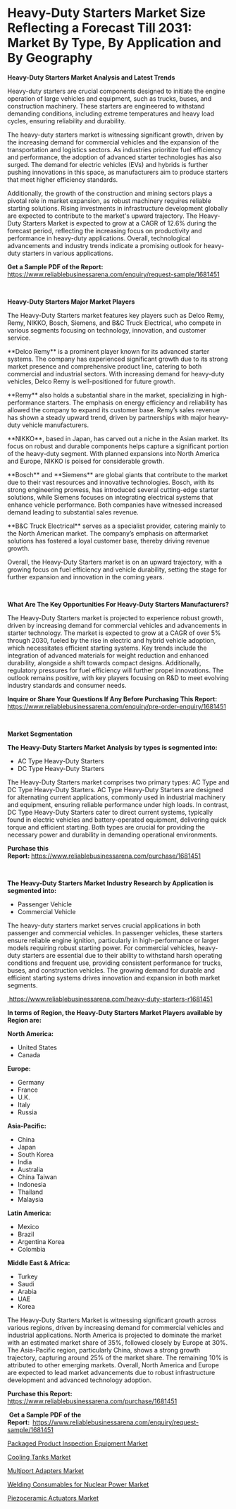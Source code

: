 <p><h1>Heavy-Duty Starters Market Size Reflecting a Forecast Till 2031: Market By Type, By Application and By Geography</h1></p><p><strong>Heavy-Duty Starters Market Analysis and Latest Trends</strong></p>
<p><p>Heavy-duty starters are crucial components designed to initiate the engine operation of large vehicles and equipment, such as trucks, buses, and construction machinery. These starters are engineered to withstand demanding conditions, including extreme temperatures and heavy load cycles, ensuring reliability and durability.</p><p>The heavy-duty starters market is witnessing significant growth, driven by the increasing demand for commercial vehicles and the expansion of the transportation and logistics sectors. As industries prioritize fuel efficiency and performance, the adoption of advanced starter technologies has also surged. The demand for electric vehicles (EVs) and hybrids is further pushing innovations in this space, as manufacturers aim to produce starters that meet higher efficiency standards.</p><p>Additionally, the growth of the construction and mining sectors plays a pivotal role in market expansion, as robust machinery requires reliable starting solutions. Rising investments in infrastructure development globally are expected to contribute to the market's upward trajectory. The Heavy-Duty Starters Market is expected to grow at a CAGR of 12.6% during the forecast period, reflecting the increasing focus on productivity and performance in heavy-duty applications. Overall, technological advancements and industry trends indicate a promising outlook for heavy-duty starters in various applications.</p></p>
<p><strong>Get a Sample PDF of the Report:&nbsp;</strong> <a href="https://www.reliablebusinessarena.com/enquiry/request-sample/1681451?utm_campaign=1286&utm_medium=2&utm_source=Github&utm_content=ia&utm_term=01102024&utm_id=heavy-duty-starters">https://www.reliablebusinessarena.com/enquiry/request-sample/1681451</a></p>
<p>&nbsp;</p>
<p><strong>Heavy-Duty Starters Major Market Players</strong></p>
<p><p>The Heavy-Duty Starters market features key players such as Delco Remy, Remy, NIKKO, Bosch, Siemens, and B&C Truck Electrical, who compete in various segments focusing on technology, innovation, and customer service.</p><p>**Delco Remy** is a prominent player known for its advanced starter systems. The company has experienced significant growth due to its strong market presence and comprehensive product line, catering to both commercial and industrial sectors. With increasing demand for heavy-duty vehicles, Delco Remy is well-positioned for future growth.</p><p>**Remy** also holds a substantial share in the market, specializing in high-performance starters. The emphasis on energy efficiency and reliability has allowed the company to expand its customer base. Remy’s sales revenue has shown a steady upward trend, driven by partnerships with major heavy-duty vehicle manufacturers.</p><p>**NIKKO**, based in Japan, has carved out a niche in the Asian market. Its focus on robust and durable components helps capture a significant portion of the heavy-duty segment. With planned expansions into North America and Europe, NIKKO is poised for considerable growth.</p><p>**Bosch** and **Siemens** are global giants that contribute to the market due to their vast resources and innovative technologies. Bosch, with its strong engineering prowess, has introduced several cutting-edge starter solutions, while Siemens focuses on integrating electrical systems that enhance vehicle performance. Both companies have witnessed increased demand leading to substantial sales revenue.</p><p>**B&C Truck Electrical** serves as a specialist provider, catering mainly to the North American market. The company’s emphasis on aftermarket solutions has fostered a loyal customer base, thereby driving revenue growth.</p><p>Overall, the Heavy-Duty Starters market is on an upward trajectory, with a growing focus on fuel efficiency and vehicle durability, setting the stage for further expansion and innovation in the coming years.</p></p>
<p>&nbsp;</p>
<p><strong>What Are The Key Opportunities For Heavy-Duty Starters Manufacturers?</strong></p>
<p><p>The Heavy-Duty Starters market is projected to experience robust growth, driven by increasing demand for commercial vehicles and advancements in starter technology. The market is expected to grow at a CAGR of over 5% through 2030, fueled by the rise in electric and hybrid vehicle adoption, which necessitates efficient starting systems. Key trends include the integration of advanced materials for weight reduction and enhanced durability, alongside a shift towards compact designs. Additionally, regulatory pressures for fuel efficiency will further propel innovations. The outlook remains positive, with key players focusing on R&D to meet evolving industry standards and consumer needs.</p></p>
<p><strong>Inquire or Share Your Questions If Any Before Purchasing This Report:</strong> <a href="https://www.reliablebusinessarena.com/enquiry/pre-order-enquiry/1681451?utm_campaign=1286&utm_medium=2&utm_source=Github&utm_content=ia&utm_term=01102024&utm_id=heavy-duty-starters">https://www.reliablebusinessarena.com/enquiry/pre-order-enquiry/1681451</a></p>
<p>&nbsp;</p>
<p><strong>Market Segmentation</strong></p>
<p><strong>The Heavy-Duty Starters Market Analysis by types is segmented into:</strong></p>
<p><ul><li>AC Type Heavy-Duty Starters</li><li>DC Type Heavy-Duty Starters</li></ul></p>
<p><p>The Heavy-Duty Starters market comprises two primary types: AC Type and DC Type Heavy-Duty Starters. AC Type Heavy-Duty Starters are designed for alternating current applications, commonly used in industrial machinery and equipment, ensuring reliable performance under high loads. In contrast, DC Type Heavy-Duty Starters cater to direct current systems, typically found in electric vehicles and battery-operated equipment, delivering quick torque and efficient starting. Both types are crucial for providing the necessary power and durability in demanding operational environments.</p></p>
<p><strong>Purchase this Report:&nbsp;</strong><a href="https://www.reliablebusinessarena.com/purchase/1681451?utm_campaign=1286&utm_medium=2&utm_source=Github&utm_content=ia&utm_term=01102024&utm_id=heavy-duty-starters">https://www.reliablebusinessarena.com/purchase/1681451</a></p>
<p>&nbsp;</p>
<p><strong>The Heavy-Duty Starters Market Industry Research by Application is segmented into:</strong></p>
<p><ul><li>Passenger Vehicle</li><li>Commercial Vehicle</li></ul></p>
<p><p>The heavy-duty starters market serves crucial applications in both passenger and commercial vehicles. In passenger vehicles, these starters ensure reliable engine ignition, particularly in high-performance or larger models requiring robust starting power. For commercial vehicles, heavy-duty starters are essential due to their ability to withstand harsh operating conditions and frequent use, providing consistent performance for trucks, buses, and construction vehicles. The growing demand for durable and efficient starting systems drives innovation and expansion in both market segments.</p></p>
<p><a href="https://www.reliablebusinessarena.com/heavy-duty-starters-r1681451?utm_campaign=1286&utm_medium=2&utm_source=Github&utm_content=ia&utm_term=01102024&utm_id=heavy-duty-starters">&nbsp;https://www.reliablebusinessarena.com/heavy-duty-starters-r1681451</a></p>
<p><strong>In terms of Region, the Heavy-Duty Starters Market Players available by Region are:</strong></p>
<p>
    <p> <strong> North America: </strong>
        <ul>
            <li>United States</li>
            <li>Canada</li>
        </ul>
        </p> 
    <p> <strong> Europe: </strong>
        <ul>
            <li>Germany</li>
            <li>France</li>
            <li>U.K.</li>
            <li>Italy</li>
            <li>Russia</li>
        </ul>
        </p> 
    <p> <strong> Asia-Pacific: </strong>
        <ul>
            <li>China</li>
            <li>Japan</li>
            <li>South Korea</li>
            <li>India</li>
            <li>Australia</li>
            <li>China Taiwan</li>
            <li>Indonesia</li>
            <li>Thailand</li>
            <li>Malaysia</li>
        </ul>
        </p> 
    <p> <strong> Latin America: </strong>
        <ul>
            <li>Mexico</li>
            <li>Brazil</li>
            <li>Argentina Korea</li>
            <li>Colombia</li>
        </ul>
        </p> 
    <p> <strong> Middle East & Africa: </strong>
        <ul>
            <li>Turkey</li>
            <li>Saudi</li>
            <li>Arabia</li>
            <li>UAE</li>
            <li>Korea</li>
        </ul>
    </p>
    </p>
<p><p>The Heavy-Duty Starters Market is witnessing significant growth across various regions, driven by increasing demand for commercial vehicles and industrial applications. North America is projected to dominate the market with an estimated market share of 35%, followed closely by Europe at 30%. The Asia-Pacific region, particularly China, shows a strong growth trajectory, capturing around 25% of the market share. The remaining 10% is attributed to other emerging markets. Overall, North America and Europe are expected to lead market advancements due to robust infrastructure development and advanced technology adoption.</p></p>
<p><strong>Purchase this Report: </strong><a href="https://www.reliablebusinessarena.com/purchase/1681451?utm_campaign=1286&utm_medium=2&utm_source=Github&utm_content=ia&utm_term=01102024&utm_id=heavy-duty-starters">https://www.reliablebusinessarena.com/purchase/1681451</a></p>
<p>&nbsp;<strong>Get a Sample PDF of the Report:&nbsp;&nbsp;</strong><a href="https://www.reliablebusinessarena.com/enquiry/request-sample/1681451?utm_campaign=1286&utm_medium=2&utm_source=Github&utm_content=ia&utm_term=01102024&utm_id=heavy-duty-starters">https://www.reliablebusinessarena.com/enquiry/request-sample/1681451</a></p>
<p><strong></strong></p>
<p><p><a href="https://issuu.com/reportprime-2/docs/packaged-product-inspection-equipme_ea906471f70120?utm_campaign=1286&utm_medium=2&utm_source=Github&utm_content=ia&utm_term=01102024&utm_id=heavy-duty-starters">Packaged Product Inspection Equipment Market</a></p><p><a href="https://github.com/luckyshygirl/Market-Research-Report-List-6/blob/main/cooling-tanks-market.md?utm_campaign=1286&utm_medium=2&utm_source=Github&utm_content=ia&utm_term=01102024&utm_id=heavy-duty-starters">Cooling Tanks Market</a></p><p><a href="https://www.linkedin.com/pulse/analyzing-key-drivers-multiport-adapters-market-trends-future-vzlae?utm_campaign=1286&utm_medium=2&utm_source=Github&utm_content=ia&utm_term=01102024&utm_id=heavy-duty-starters">Multiport Adapters Market</a></p><p><a href="https://issuu.com/reportprime-2/docs/welding-consumables-for-nuclear-pow_10fc24b8d3f860?utm_campaign=1286&utm_medium=2&utm_source=Github&utm_content=ia&utm_term=01102024&utm_id=heavy-duty-starters">Welding Consumables for Nuclear Power Market</a></p><p><a href="https://www.linkedin.com/pulse/global-piezoceramic-actuators-market-sector2024-2031-metrics-rwzie?utm_campaign=1286&utm_medium=2&utm_source=Github&utm_content=ia&utm_term=01102024&utm_id=heavy-duty-starters">Piezoceramic Actuators Market</a></p></p>